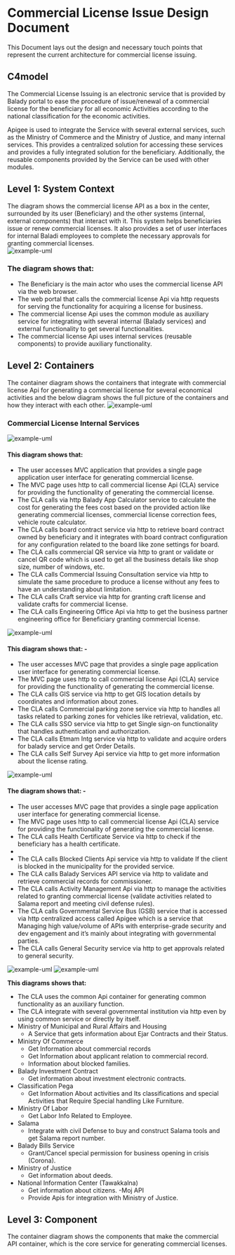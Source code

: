# Commercial License Issue Design Document
This Document lays out the design and necessary touch points that represent the current architecture for commercial license issuing.

## C4model
The Commercial License Issuing is an electronic service that is provided by Balady portal to ease the procedure of issue/renewal of a commercial license for the beneficiary for all economic Activities according to the national classification for the economic activities.

Apigee is used to integrate the Service with several external services, such as the Ministry of Commerce and the Ministry of Justice, and many internal services. This provides a centralized solution for accessing these services and provides a fully integrated solution for the beneficiary. Additionally, the reusable components provided by the Service can be used with other modules.

## Level 1: System Context
The diagram shows the commercial license API as a box in the center, surrounded by its user (Beneficiary) and the other systems (internal, external components) that interact with it.
This system helps beneficiaries issue or renew commercial licenses. It also provides a set of user interfaces for internal Baladi employees to complete the necessary approvals for granting commercial licenses.                                                                 
![example-uml](http://www.plantuml.com/plantuml/proxy?cache=no&src=https://raw.githubusercontent.com/mohamadsalahdarwish/commercial-uml/main/src/c4/context/commercial-contex-diagram.puml)

### The diagram shows that: 
-	The Beneficiary is the main actor who uses the commercial license API via the web browser.
-	The web portal that calls the commercial license Api via http requests for serving the functionality for acquiring a license for business.
-	The commercial license Api uses the common module as auxiliary service for integrating with several internal (Balady services) and external functionality to get several functionalities.
-	The commercial license Api uses internal services (reusable components) to provide auxiliary functionality.


## Level 2: Containers
The container diagram shows the containers that integrate with commercial license Api for generating a commercial license for several economical
activities and the below diagram shows the full picture of the containers and how they interact with each other.
![example-uml](http://www.plantuml.com/plantuml/proxy?cache=no&src=https://raw.githubusercontent.com/mohamadsalahdarwish/commercial-uml/main/src/c4/container/commercial-container-diagram_ALL.puml)

### Commercial License Internal Services

![example-uml](http://www.plantuml.com/plantuml/proxy?cache=no&src=https://raw.githubusercontent.com/mohamadsalahdarwish/commercial-uml/main/src/c4/container/commercial-container-diagram_1.puml)

#### This diagram shows that:
- The user accesses MVC application that provides a single page application user interface for generating commercial license.
- The MVC page uses http to call commercial license Api (CLA) service for providing the functionality of generating the commercial license.
- The CLA calls via http Balady App Calculator service to calculate the cost for generating the fees cost based on the provided action like
  generating commercial licenses, commercial license correction fees, vehicle route calculator.
- The CLA calls board contract service via http to retrieve board contract owned by beneficiary and it integrates with board contract
  configuration for any configuration related to the board like zone settings for board.
- The CLA calls commercial QR service via http to grant or validate or cancel QR code which is used to get all the business details like shop size,
  number of windows, etc.
- The CLA calls Commercial Issuing Consultation service via http to simulate the same procedure to produce a license without any fees to have
  an understanding about limitation.
- The CLA calls Craft service via http for granting craft license and validate crafts for commercial license.
- The CLA calls Engineering Office Api via http to get the business partner engineering office for Beneficiary granting commercial license.

![example-uml](http://www.plantuml.com/plantuml/proxy?cache=no&src=https://raw.githubusercontent.com/mohamadsalahdarwish/commercial-uml/main/src/c4/container/commercial-container-diagram_2.puml)

#### This diagram shows that: -
- The user accesses MVC page that provides a single page application user interface for generating commercial license.
- The MVC page uses http to call commercial license Api (CLA) service for providing the functionality of generating the commercial license.
- The CLA calls GIS service via http to get GIS location details by coordinates and information about zones.
- The CLA calls Commercial parking zone service via http to handles all tasks related to parking zones for vehicles like retrieval, validation, etc.
- The CLA calls SSO service via http to get Single sign-on functionality that handles authentication and authorization.
- The CLA calls Etmam Intg service via http to validate and acquire orders for balady service and get Order Details.
- The CLA calls Self Survey Api service via http to get more information about the license rating.

![example-uml](http://www.plantuml.com/plantuml/proxy?cache=no&src=https://raw.githubusercontent.com/mohamadsalahdarwish/commercial-uml/main/src/c4/container/commercial-container-diagram_3.puml)

#### The diagram shows that: -
- The user accesses MVC page that provides a single page application user interface for generating commercial license.
- The MVC page uses http to call commercial license Api (CLA) service for providing the functionality of generating the commercial license.
- The CLA calls Health Certificate Service via http to check if the beneficiary has a health certificate.
-
- The CLA calls Blocked Clients Api service via http to validate If the client is blocked in the municipality for the provided service.
- The CLA calls Balady Services API service via http to validate and retrieve commercial records for commissioner.
- The CLA calls Activity Management Api via http to manage the activities related to granting commercial license (validate activities related to
  Salama report and meeting civil defense rules).
- The CLA calls Governmental Service Bus (GSB) service that is accessed via http centralized access called Apigee which is a service that Managing
  high value/volume of APIs with enterprise-grade security and dev engagement and it’s mainly about integrating with governmental parties.
- The CLA calls General Security service via http to get approvals related to general security.

![example-uml](http://www.plantuml.com/plantuml/proxy?cache=no&src=https://raw.githubusercontent.com/mohamadsalahdarwish/commercial-uml/main/src/c4/container/commercial-container-diagram_common.puml)
![example-uml](http://www.plantuml.com/plantuml/proxy?cache=no&src=https://raw.githubusercontent.com/mohamadsalahdarwish/commercial-uml/main/src/c4/container/commercial-container-diagram_integration.puml)

**This diagrams shows that:**
 - The CLA uses the common Api container for generating common functionality as an auxiliary function. 
 - The CLA integrate with several governmental institution via http even by using common service or directly by itself. 
 - Ministry of Municipal and Rural Affairs and Housing
    - A Service that gets information about Ejar Contracts and their Status. 
 - Ministry Of Commerce
   - Get Information about commercial records 
   - Get Information about applicant relation to commercial record.
   - Information about blocked families. 
 - Balady Investment Contract 
   - Get information about investment electronic contracts.
- Classification Pega 
  - Get Information About activities and Its classifications and special Activities that Require Special handling Like Furniture. 
- Ministry Of Labor 
  - Get Labor Info Related to Employee.
- Salama 
  - Integrate with civil Defense to buy and construct Salama tools and get Salama report number. 
- Balady Bills Service 
  - Grant/Cancel special permission for business opening in crisis (Corona). 
- Ministry of Justice 
  - Get information about deeds. 
- National Information Center (Tawakkalna)
  - Get information about citizens. 
-Moj API 
  - Provide Apis for integration with Ministry of Justice.

## Level 3: Component
The container diagram shows the components that make the commercial API container, which is the core service for generating commercial licenses.

